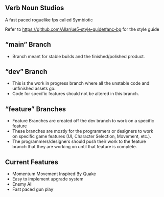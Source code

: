 ## Verb Noun Studios
A fast paced roguelike fps called Symbiotic

Refer to https://github.com/Allar/ue5-style-guide#anc-bp for the style guide

## “main” Branch 
* Branch meant for stable builds and the finished/polished product. 
## “dev” Branch 
* This is the work in progress branch where all the unstable code and unfinished assets go. 
* Code for specific features should not be altered in this branch. 
## “feature” Branches 
* Feature Branches are created off the dev branch to work on a specific feature
* These branches are mostly for the programmers or designers to work on specific game features (UI, Character Selection, Movement, etc.).
* The programmers/designers should push their work to the feature branch that they are working on until that feature is complete.
## Current Features
* Momentum Movement Inspired By Quake
* Easy to implement upgrade system
* Enemy AI
* Fast paced gun play

